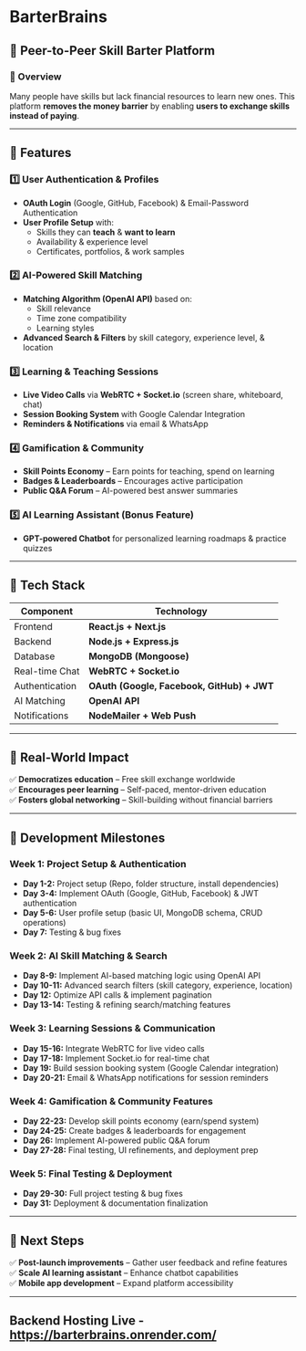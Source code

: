 # BarterBrains

## 📌 Peer-to-Peer Skill Barter Platform

### 🌟 Overview

Many people have skills but lack financial resources to learn new ones. This platform **removes the money barrier** by enabling **users to exchange skills instead of paying**.

---

## 🚀 Features

### **1️⃣ User Authentication & Profiles**

- **OAuth Login** (Google, GitHub, Facebook) & Email-Password Authentication
- **User Profile Setup** with:
  - Skills they can **teach** & **want to learn**
  - Availability & experience level
  - Certificates, portfolios, & work samples

### **2️⃣ AI-Powered Skill Matching**

- **Matching Algorithm (OpenAI API)** based on:
  - Skill relevance
  - Time zone compatibility
  - Learning styles
- **Advanced Search & Filters** by skill category, experience level, & location

### **3️⃣ Learning & Teaching Sessions**

- **Live Video Calls** via **WebRTC + Socket.io** (screen share, whiteboard, chat)
- **Session Booking System** with Google Calendar Integration
- **Reminders & Notifications** via email & WhatsApp

### **4️⃣ Gamification & Community**

- **Skill Points Economy** – Earn points for teaching, spend on learning
- **Badges & Leaderboards** – Encourages active participation
- **Public Q&A Forum** – AI-powered best answer summaries

### **5️⃣ AI Learning Assistant (Bonus Feature)**

- **GPT-powered Chatbot** for personalized learning roadmaps & practice quizzes

---

## 🔗 Tech Stack

| **Component**  | **Technology**                             |
| -------------- | ------------------------------------------ |
| Frontend       | **React.js + Next.js**                     |
| Backend        | **Node.js + Express.js**                   |
| Database       | **MongoDB (Mongoose)**                     |
| Real-time Chat | **WebRTC + Socket.io**                     |
| Authentication | **OAuth (Google, Facebook, GitHub) + JWT** |
| AI Matching    | **OpenAI API**                             |
| Notifications  | **NodeMailer + Web Push**                  |

---

## 🎯 Real-World Impact

✅ **Democratizes education** – Free skill exchange worldwide  
✅ **Encourages peer learning** – Self-paced, mentor-driven education  
✅ **Fosters global networking** – Skill-building without financial barriers

---

## 📅 Development Milestones

### **Week 1: Project Setup & Authentication**

- **Day 1-2:** Project setup (Repo, folder structure, install dependencies)
- **Day 3-4:** Implement OAuth (Google, GitHub, Facebook) & JWT authentication
- **Day 5-6:** User profile setup (basic UI, MongoDB schema, CRUD operations)
- **Day 7:** Testing & bug fixes

### **Week 2: AI Skill Matching & Search**

- **Day 8-9:** Implement AI-based matching logic using OpenAI API
- **Day 10-11:** Advanced search filters (skill category, experience, location)
- **Day 12:** Optimize API calls & implement pagination
- **Day 13-14:** Testing & refining search/matching features

### **Week 3: Learning Sessions & Communication**

- **Day 15-16:** Integrate WebRTC for live video calls
- **Day 17-18:** Implement Socket.io for real-time chat
- **Day 19:** Build session booking system (Google Calendar integration)
- **Day 20-21:** Email & WhatsApp notifications for session reminders

### **Week 4: Gamification & Community Features**

- **Day 22-23:** Develop skill points economy (earn/spend system)
- **Day 24-25:** Create badges & leaderboards for engagement
- **Day 26:** Implement AI-powered public Q&A forum
- **Day 27-28:** Final testing, UI refinements, and deployment prep

### **Week 5: Final Testing & Deployment**

- **Day 29-30:** Full project testing & bug fixes
- **Day 31:** Deployment & documentation finalization

---

## 🎯 Next Steps

✅ **Post-launch improvements** – Gather user feedback and refine features  
✅ **Scale AI learning assistant** – Enhance chatbot capabilities  
✅ **Mobile app development** – Expand platform accessibility

---

## Backend Hosting Live - https://barterbrains.onrender.com/

